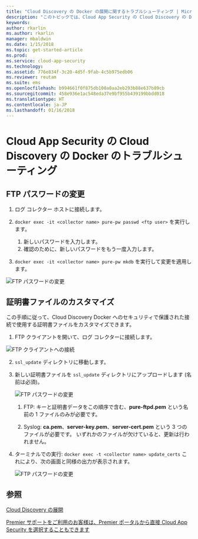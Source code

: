 ```yaml
---
title: "Cloud Discovery の Docker の展開に関するトラブルシューティング | Microsoft Docs"
description: "このトピックでは、Cloud App Security の Cloud Discovery の Docker 構成を変更するプロセスについて説明します。"
keywords: 
author: rkarlin
ms.author: rkarlin
manager: mbaldwin
ms.date: 1/15/2018
ms.topic: get-started-article
ms.prod: 
ms.service: cloud-app-security
ms.technology: 
ms.assetid: 776e834f-3c20-4d5f-9fab-4c5b975edb06
ms.reviewer: reutam
ms.suite: ems
ms.openlocfilehash: b994661f0f875db100a0aa2eb293b88e637b89cb
ms.sourcegitcommit: 458e936e1ac548eda37e9bf955b439199bbdd018
ms.translationtype: HT
ms.contentlocale: ja-JP
ms.lasthandoff: 01/16/2018
---
```

# <a name="troubleshooting-the-cloud-app-security-cloud-discovery-docker"></a>Cloud App Security の Cloud Discovery の Docker のトラブルシューティング

## <a name="changing-the-ftp-password"></a>FTP パスワードの変更


1. ログ コレクター ホストに接続します。

2.  `docker exec -it <collector name> pure-pw passwd <ftp user>` を実行します。

    1. 新しいパスワードを入力します。
    2. 確認のために、新しいパスワードをもう一度入力します。
 
3.  `docker exec -it <collector name> pure-pw mkdb` を実行して変更を適用します。


  ![FTP パスワードの変更](./media/ftp-connect.png)

## <a name="customize-certificate-files"></a>証明書ファイルのカスタマイズ

この手順に従って、Cloud Discovery Docker へのセキュリティで保護された接続で使用する証明書ファイルをカスタマイズできます。

1.  FTP クライアントを開いて、ログ コレクターに接続します。

  ![FTP クライアントへの接続](./media/ftp-connect.png)

2.  `ssl_update` ディレクトリに移動します。
3.  新しい証明書ファイルを `ssl_update` ディレクトリにアップロードします (名前は必須)。

    ![FTP パスワードの変更](./media/new-certs.png)

    1.  FTP: キーと証明書データをこの順序で含む、**pure-ftpd.pem** という名前の 1 ファイルのみが必要です。
    
    2.  Syslog: **ca.pem**、**server-key.pem**、**server-cert.pem** という 3 つのファイルが必要です。 いずれかのファイルが欠けていると、更新は行われません。

4.  ターミナルでの実行: `docker exec -t <collector name> update_certs` これにより、次の画面と同様の出力が表示されます。

    ![FTP パスワードの変更](./media/update-certs.png)

## <a name="see-also"></a>参照
[Cloud Discovery の展開](set-up-cloud-discovery.md)

[Premier サポートをご利用のお客様は、Premier ポータルから直接 Cloud App Security を選択することもできます](https://premier.microsoft.com/)

